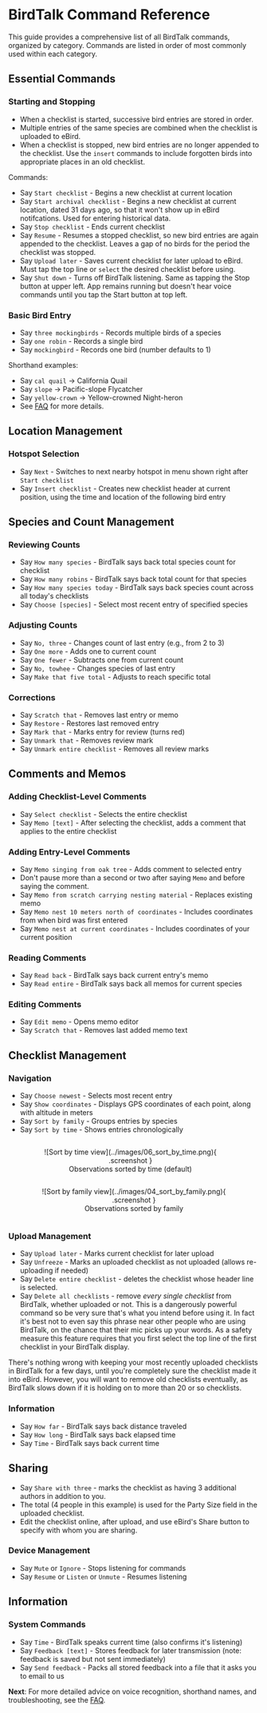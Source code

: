 # BirdTalk Command Reference

This guide provides a comprehensive list of all BirdTalk commands, organized by category. Commands are listed in order of most commonly used within each category.

## Essential Commands

### Starting and Stopping

- When a checklist is started, successive bird entries are stored in order.
- Multiple entries of the same species are combined when the checklist is uploaded to eBird.
- When a checklist is stopped, new bird entries are no longer appended to the checklist.  Use the `insert` commands to include forgotten birds into appropriate places in an old checklist.

Commands:

- Say `Start checklist` - Begins a new checklist at current location
- Say `Start archival checklist` - Begins a new checklist at current location, dated 31 days ago, so that it won't show up in eBird notifcations.  Used for entering historical data.
- Say `Stop checklist` - Ends current checklist
- Say `Resume` - Resumes a stopped checklist, so new bird entries are again appended to the checklist.  Leaves a gap of no birds for the period the checklist was stopped.
- Say `Upload later` - Saves current checklist for later upload to eBird.  Must tap the top line or `select` the desired checklist before using.
- Say `Shut down` - Turns off BirdTalk listening.  Same as tapping the Stop button at upper left.  App remains running but doesn't hear voice commands until you tap the Start button at top left.

### Basic Bird Entry

- Say `three mockingbirds` - Records multiple birds of a species
- Say `one robin` - Records a single bird
- Say `mockingbird` - Records one bird (number defaults to 1)

Shorthand examples:

- Say `cal quail` → California Quail
- Say `slope` → Pacific-slope Flycatcher
- Say `yellow-crown` → Yellow-crowned Night-heron
- See [FAQ](../faq.md) for more details.

## Location Management

### Hotspot Selection

- Say `Next` - Switches to next nearby hotspot in menu shown right after `Start checklist`
- Say `Insert checklist` - Creates new checklist header at current position, using the time and location of the following bird entry

## Species and Count Management

### Reviewing Counts

- Say `How many species` - BirdTalk says back total species count for checklist
- Say `How many robins` - BirdTalk says back total count for that species
- Say `How many species today` - BirdTalk says back species count across all today's checklists
- Say `Choose [species]` - Select most recent entry of specified species

### Adjusting Counts

- Say `No, three` - Changes count of last entry (e.g., from 2 to 3)
- Say `One more` - Adds one to current count
- Say `One fewer` - Subtracts one from current count
- Say `No, towhee` - Changes species of last entry
- Say `Make that five total` - Adjusts to reach specific total

### Corrections

- Say `Scratch that` - Removes last entry or memo
- Say `Restore` - Restores last removed entry
- Say `Mark that` - Marks entry for review (turns red)
- Say `Unmark that` - Removes review mark
- Say `Unmark entire checklist` - Removes all review marks

## Comments and Memos

### Adding Checklist-Level Comments

- Say `Select checklist` - Selects the entire checklist
- Say `Memo [text]` - After selecting the checklist, adds a comment that applies to the entire checklist

### Adding Entry-Level Comments

- Say `Memo singing from oak tree` - Adds comment to selected entry
- Don't pause more than a second or two after saying `Memo` and before saying the comment.
- Say `Memo from scratch carrying nesting material` - Replaces existing memo
- Say `Memo nest 10 meters north of coordinates` - Includes coordinates from when bird was first entered
- Say `Memo nest at current coordinates` - Includes coordinates of your current position

### Reading Comments

- Say `Read back` - BirdTalk says back current entry's memo
- Say `Read entire` - BirdTalk says back all memos for current species

### Editing Comments

- Say `Edit memo` - Opens memo editor
- Say `Scratch that` - Removes last added memo text

## Checklist Management

### Navigation

- Say `Choose newest` - Selects most recent entry
- Say `Show coordinates` - Displays GPS coordinates of each point, along with altitude in meters
- Say `Sort by family` - Groups entries by species
- Say `Sort by time` - Shows entries chronologically

<div style="text-align: center" markdown>
<div style="display: inline-block; margin-right: 1em" markdown>
<figure markdown>
  ![Sort by time view](../images/06_sort_by_time.png){ .screenshot }
  <figcaption>Observations sorted by time (default)</figcaption>
</figure>
</div>
<div style="display: inline-block" markdown>
<figure markdown>
  ![Sort by family view](../images/04_sort_by_family.png){ .screenshot }
  <figcaption>Observations sorted by family</figcaption>
</figure>
</div>
</div>


### Upload Management

- Say `Upload later` - Marks current checklist for later upload
- Say `Unfreeze` - Marks an uploaded checklist as not uploaded (allows re-uploading if needed)
- Say `Delete entire checklist` - deletes the checklist whose header line is selected.
- Say `Delete all checklists` - remove <i>every single checklist</i> from BirdTalk, whether uploaded or not.  This is a dangerously powerful command so be very sure that's what you intend before using it.  In fact it's best not to even say this phrase near other people who are using BirdTalk, on the chance that their mic picks up your words.  As a safety measure this feature requires that you first select the top line of the first checklist in your BirdTalk display.

There's nothing wrong with keeping your most recently uploaded checklists in BirdTalk for a few days, until you're completely sure the checklist made it into eBird.  However, you will want to remove old checklists eventually, as BirdTalk slows down if it is holding on to more than 20 or so checklists.


### Information

- Say `How far` - BirdTalk says back distance traveled
- Say `How long` - BirdTalk says back elapsed time
- Say `Time` - BirdTalk says back current time

## Sharing

- Say `Share with three` - marks the checklist as having 3 additional authors in addition to you.
- The total (4 people in this example) is used for the Party Size field in the uploaded checklist.
- Edit the checklist online, after upload, and use eBird's Share button to specify with whom you are sharing.

### Device Management

- Say `Mute` or `Ignore` - Stops listening for commands
- Say `Resume` or `Listen` or `Unmute` - Resumes listening

## Information

### System Commands

- Say `Time` - BirdTalk speaks current time (also confirms it's listening)
- Say `Feedback [text]` - Stores feedback for later transmission (note: feedback is saved but not sent immediately)
- Say `Send feedback` - Packs all stored feedback into a file that it asks you to email to us

**Next**: For more detailed advice on voice recognition, shorthand names, and troubleshooting, see the [FAQ](../faq.md).
